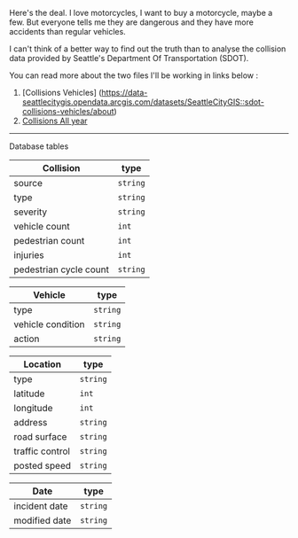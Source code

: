 Here's the deal. I love motorcycles, I want to buy a motorcycle, maybe a few. But everyone tells me they are dangerous and they have more accidents than regular vehicles.

I can't think of a better way to find out the truth than to analyse the collision data provided by Seattle's Department Of Transportation (SDOT).

You can read more about the two files I'll be working in links below :
1. [Collisions Vehicles] (https://data-seattlecitygis.opendata.arcgis.com/datasets/SeattleCityGIS::sdot-collisions-vehicles/about)
2. [Collisions All year](https://data-seattlecitygis.opendata.arcgis.com/datasets/SeattleCityGIS::sdot-collisions-all-years-2/about)
***

Database tables

Collision | type |
--- | --- |
source | `string` |
type | `string` |
severity | `string` |
vehicle count | `int` |
pedestrian count | `int` |
injuries | `int` |
pedestrian cycle count | `string` |


Vehicle | type |
--- | --- |
type | `string` |
vehicle condition | `string` |
action | `string` |


Location | type |
--- | --- |
type | `string` |
latitude | `int` |
longitude | `int` |
address | `string` |
road surface | `string` |
traffic control | `string` |
posted speed | `string` |


Date | type |
--- | --- |
incident date | `string` |
modified date | `string` |